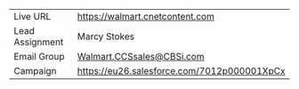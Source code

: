
|                 |       |
|-----------------|-------|
| Live URL        | https://walmart.cnetcontent.com |
| Lead Assignment | Marcy Stokes |
| Email Group     | Walmart.CCSsales@CBSi.com |
| Campaign        | https://eu26.salesforce.com/7012p000001XpCx |
